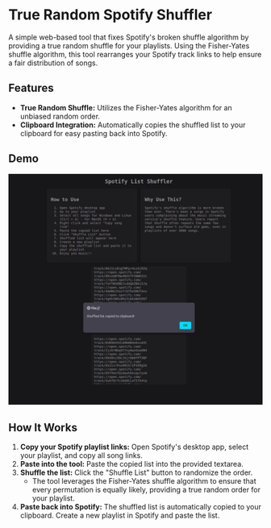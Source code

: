 # True Random Spotify Shuffler

A simple web-based tool that fixes Spotify's broken shuffle algorithm by providing a true random shuffle for your playlists. Using the Fisher-Yates shuffle algorithm, this tool rearranges your Spotify track links to help ensure a fair distribution of songs.


## Features

- **True Random Shuffle:** Utilizes the Fisher-Yates algorithm for an unbiased random order.
- **Clipboard Integration:** Automatically copies the shuffled list to your clipboard for easy pasting back into Spotify.

## Demo

![Screenshot of True Random Spotify Shuffler](demo.png)


## How It Works

1. **Copy your Spotify playlist links:** Open Spotify's desktop app, select your playlist, and copy all song links.
2. **Paste into the tool:** Paste the copied list into the provided textarea.
3. **Shuffle the list:** Click the "Shuffle List" button to randomize the order.
    - The tool leverages the Fisher-Yates shuffle algorithm to ensure that every permutation is equally likely, providing a true random order for your playlist.
4. **Paste back into Spotify:** The shuffled list is automatically copied to your clipboard. Create a new playlist in Spotify and paste the list.

